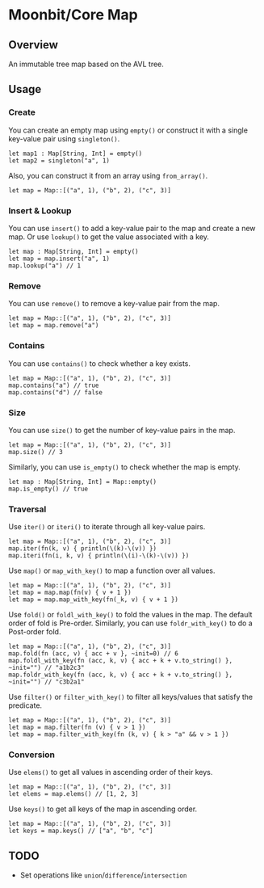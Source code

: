 # Moonbit/Core Map

## Overview

An immutable tree map based on the AVL tree.

## Usage

### Create

You can create an empty map using `empty()` or construct it with a single key-value pair using `singleton()`.

```moonbit
let map1 : Map[String, Int] = empty()
let map2 = singleton("a", 1)
```

Also, you can construct it from an array using `from_array()`.

```moonbit
let map = Map::[("a", 1), ("b", 2), ("c", 3)]
```

### Insert & Lookup

You can use `insert()` to add a key-value pair to the map and create a new map. Or use `lookup()` to get the value associated with a key.

```moonbit
let map : Map[String, Int] = empty()
let map = map.insert("a", 1)
map.lookup("a") // 1
```

### Remove

You can use `remove()` to remove a key-value pair from the map.

```moonbit
let map = Map::[("a", 1), ("b", 2), ("c", 3)]
let map = map.remove("a")
```

### Contains

You can use `contains()` to check whether a key exists.

```moonbit
let map = Map::[("a", 1), ("b", 2), ("c", 3)]
map.contains("a") // true
map.contains("d") // false
```

### Size

You can use `size()` to get the number of key-value pairs in the map.

```moonbit
let map = Map::[("a", 1), ("b", 2), ("c", 3)]
map.size() // 3
```

Similarly, you can use `is_empty()` to check whether the map is empty.

```moonbit
let map : Map[String, Int] = Map::empty()
map.is_empty() // true
```

### Traversal

Use `iter()` or `iteri()` to iterate through all key-value pairs.

```moonbit
let map = Map::[("a", 1), ("b", 2), ("c", 3)]
map.iter(fn(k, v) { println(\(k)-\(v)) })
map.iteri(fn(i, k, v) { println(\(i)-\(k)-\(v)) })
```

Use `map()` or `map_with_key()` to map a function over all values.

```moonbit
let map = Map::[("a", 1), ("b", 2), ("c", 3)]
let map = map.map(fn(v) { v + 1 })
let map = map.map_with_key(fn(_k, v) { v + 1 })
```

Use `fold()` or `foldl_with_key()` to fold the values in the map. The default order of fold is Pre-order.
Similarly, you can use `foldr_with_key()` to do a Post-order fold.

```moonbit
let map = Map::[("a", 1), ("b", 2), ("c", 3)]
map.fold(fn (acc, v) { acc + v }, ~init=0) // 6
map.foldl_with_key(fn (acc, k, v) { acc + k + v.to_string() }, ~init="") // "a1b2c3"
map.foldr_with_key(fn (acc, k, v) { acc + k + v.to_string() }, ~init="") // "c3b2a1"
```

Use `filter()` or `filter_with_key()` to filter all keys/values that satisfy the predicate.

```moonbit
let map = Map::[("a", 1), ("b", 2), ("c", 3)]
let map = map.filter(fn (v) { v > 1 })
let map = map.filter_with_key(fn (k, v) { k > "a" && v > 1 })
```

### Conversion

Use `elems()` to get all values in ascending order of their keys.

```moonbit
let map = Map::[("a", 1), ("b", 2), ("c", 3)]
let elems = map.elems() // [1, 2, 3]
```

Use `keys()` to get all keys of the map in ascending order.

```moonbit
let map = Map::[("a", 1), ("b", 2), ("c", 3)]
let keys = map.keys() // ["a", "b", "c"]
```

## TODO

- Set operations like `union`/`difference`/`intersection`
